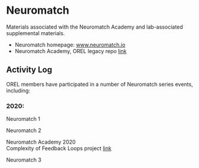 # Neuromatch

Materials associated with the Neuromatch Academy and lab-associated supplemental materials.

* Neuromatch homepage: www.neuromatch.io
* Neuromatch Academy, OREL legacy repo [link](https://github.com/Orthogonal-Research-Lab/Neuromatch-Academy)




## Activity Log 
OREL members have participated in a number of Neuromatch series events, including:

### 2020:  
Neuromatch 1  


Neuromatch 2  


Neuromatch Academy 2020  
Complexity of Feedback Loops project [link](https://github.com/Orthogonal-Research-Lab/Neuromatch-Academy/tree/master/Complexity%20of%20Feedback%20Loops)

Neuromatch 3  
